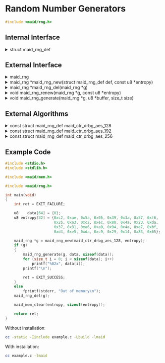 <!---
 *  This file is part of libmaid
 *
 *  Libmaid is free software; you can redistribute it and/or
 *  modify it under the terms of the GNU Lesser General Public
 *  License as published by the Free Software Foundation; either
 *  version 2.1 of the License, or (at your option) any later version.
 *
 *  Libmaid is distributed in the hope that it will be useful,
 *  but WITHOUT ANY WARRANTY; without even the implied warranty of
 *  MERCHANTABILITY or FITNESS FOR A PARTICULAR PURPOSE.
 *  See the GNU Lesser General Public License for more details.
 *
 *  You should have received a copy of the GNU Lesser General Public
 *  License along with libmaid; if not, see <https://www.gnu.org/licenses/>.
--->

# Random Number Generators

```c
#include <maid/rng.h>
```

## Internal Interface

<details>
<summary>struct maid_rng_def</summary>
Type that defines a RNG algorithm

</details>

## External Interface

<details>
<summary>maid_rng</summary>
Opaque type that contains the state of a RNG

</details>

<details>
<summary>maid_rng *maid_rng_new(struct maid_rng_def def,
                                const u8 *entropy)</summary>
Creates a RNG instance

### Parameters
| name    | description          |
|---------|----------------------|
| def     | Algorithm definition |
| entropy | Algorithm-dependent  |

### Return value
| case    | description       |
|---------|-------------------|
| Success | maid_rng instance |
| Failure | NULL              |

</details>

<details>
<summary>maid_rng *maid_rng_del(maid_rng *g)</summary>
Deletes a RNG instance

### Parameters
| name | description       |
|------|-------------------|
| g    | maid_rng instance |

### Return value
| case   | description |
|--------|-------------|
| Always | NULL        |

</details>

<details>
<summary>void maid_rng_renew(maid_rng *g, const u8 *entropy)</summary>
Recreates a RNG instance

### Parameters
| name    | description          |
|---------|----------------------|
| g       | maid_rng instance    |
| entropy | Algorithm-dependent  |

</details>

<details>
<summary>void maid_rng_generate(maid_rng *g, u8 *buffer,
                                size_t size)</summary>
Generates pseudorandom bytes

### Parameters
| name   | description             |
|--------|-------------------------|
| g      | maid_rng instance       |
| buffer | Memory to be written on |
| size   | Size of the operation   |

</details>

## External Algorithms

<details>
<summary>const struct maid_rng_def maid_ctr_drbg_aes_128</summary>
CTR-DRBG with AES-128 (NIST)

### Parameters
| name    | description |
|---------|-------------|
| entropy | 32 bytes    |
</details>

<details>
<summary>const struct maid_rng_def maid_ctr_drbg_aes_192</summary>
CTR-DRBG with AES-192 (NIST)

### Parameters
| name    | description |
|---------|-------------|
| entropy | 40 bytes    |
</details>

<details>
<summary>const struct maid_rng_def maid_ctr_drbg_aes_256</summary>
CTR-DRBG with AES-256 (NIST)

### Parameters
| name    | description |
|---------|-------------|
| entropy | 48 bytes    |
</details>

## Example Code

```c
#include <stdio.h>
#include <stdlib.h>

#include <maid/mem.h>

#include <maid/rng.h>

int main(void)
{
    int ret = EXIT_FAILURE;

    u8    data[64] = {0};
    u8 entropy[32] = {0xc2, 0xae, 0x5a, 0x05, 0x39, 0x3a, 0x57, 0xf6,
                      0x2b, 0xa3, 0xc2, 0xec, 0x80, 0x4a, 0x23, 0xda,
                      0x37, 0x81, 0xa6, 0xa0, 0x94, 0x4a, 0xe7, 0xbf,
                      0xd4, 0xe5, 0xda, 0xc9, 0x29, 0x14, 0x83, 0x65};

    maid_rng *g = maid_rng_new(maid_ctr_drbg_aes_128, entropy);
    if (g)
    {
        maid_rng_generate(g, data, sizeof(data));
        for (size_t i = 0; i < sizeof(data); i++)
            printf("%02x", data[i]);
        printf("\n");

        ret = EXIT_SUCCESS;
    }
    else
        fprintf(stderr, "Out of memory\n");
    maid_rng_del(g);

    maid_mem_clear(entropy, sizeof(entropy));

    return ret;
}
```

Without installation:
```sh
cc -static -Iinclude example.c -Lbuild -lmaid
```

With installation:
```sh
cc example.c -lmaid
```
